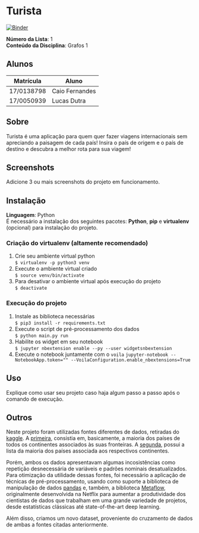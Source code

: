 # Turista
[![Binder](https://mybinder.org/badge_logo.svg)](https://mybinder.org/v2/gh/projeto-de-algoritmos/Grafos1_Turista/master?urlpath=%2Fvoila%2Frender%2Fapp.ipynb)

**Número da Lista**: 1<br>
**Conteúdo da Disciplina**: Grafos 1<br>

## Alunos
|Matrícula | Aluno |
| -- | -- |
| 17/0138798  |  Caio Fernandes |
| 17/0050939  |  Lucas Dutra    |

## Sobre 
Turista é uma aplicação para quem quer fazer viagens internacionais sem apreciando a paisagem de cada país! Insira o país de origem e o país de destino e descubra a melhor rota para sua viagem!  

## Screenshots
Adicione 3 ou mais screenshots do projeto em funcionamento.

## Instalação 
**Linguagem**: Python<br>
É necessário a instalação dos seguintes pacotes: **Python**, **pip** e **virtualenv** (opcional) para instalação do projeto.
### Criação do virtualenv (altamente recomendado)
1. Crie seu ambiente virtual python  
    ```$ virtualenv -p python3 venv ```  
2. Execute o ambiente virtual criado  
    ```$ source venv/bin/activate```  
3. Para desativar o ambiente virtual após execução do projeto   
    ```$ deactivate```
### Execução do projeto
1. Instale as biblioteca necessárias  
    ```$ pip3 install -r requirements.txt```
2. Execute o script de pré-processamento dos dados  
    ```$ python main.py run```
3. Habilite os widget em seu notebook  
    ```$ jupyter nbextension enable --py --user widgetsnbextension```
4. Execute o notebook juntamente com o `voila`
   ```jupyter-notebook --NotebookApp.token="" --VoilaConfiguration.enable_nbextensions=True```


## Uso 
Explique como usar seu projeto caso haja algum passo a passo após o comando de execução.

## Outros 
<p>Neste projeto foram utilizadas fontes diferentes de dados, retiradas do <a href="https://www.kaggle.com/">kaggle</a>. A <a href="https://www.kaggle.com/resheto/country-borders">primeira</a>, consistia em, basicamente, a maioria dos países de todos os continentes associados às suas fronteiras. A <a href="https://www.kaggle.com/tomvebrcz/countriesandcontinents">segunda</a>, possui a lista da maioria dos países associada aos respectivos continentes.</p>

<p>Porém, ambos os dados apresentavam algumas incosistências como repetição desnecessária de variáveis e padrões nominais desatualizados. Para otimização da utilidade dessas fontes, foi necessário a aplicação de técnicas de pré-processamento, usando como suporte a biblioteca de manipulação de dados <a href="https://pandas.pydata.org/">pandas</a> e, também, a biblioteca <a href="https://metaflow.org/">Metaflow</a>, originalmente desenvolvida na Netflix para aumentar a produtividade dos cientistas de dados que trabalham em uma grande variedade de projetos, desde estatísticas clássicas até state-of-the-art deep learning.</p>

<p>Além disso, criamos um novo dataset, proveniente do cruzamento de dados de ambas a fontes citadas anteriormente.</p>
